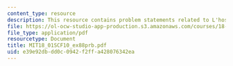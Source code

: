 ```yaml
---
content_type: resource
description: This resource contains problem statements related to L'hospital's rule.
file: https://ol-ocw-studio-app-production.s3.amazonaws.com/courses/18-01sc-single-variable-calculus-fall-2010/e39e92dbdd0c0942f2ffa428076342ea_MIT18_01SCF10_ex88prb.pdf
file_type: application/pdf
resourcetype: Document
title: MIT18_01SCF10_ex88prb.pdf
uid: e39e92db-dd0c-0942-f2ff-a428076342ea
---
```

